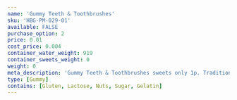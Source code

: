 ```yaml
---
name: 'Gummy Teeth & Toothbrushes'
sku: 'HBG-PM-029-01'
available: FALSE
purchase_option: 2
price: 0.01
cost_price: 0.004
container_water_weight: 919
container_sweets_weight: 0
weight: 0
meta_description: 'Gummy Teeth & Toothbrushes sweets only 1p. Traditional sweets and more at Humbugs Confectionery Store. Specialists in satisfying your sweet tooth!'
type: [Gummy]
contains: [Gluten, Lactose, Nuts, Sugar, Gelatin]
---
```

